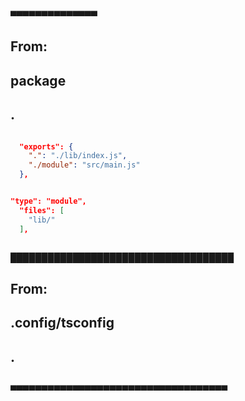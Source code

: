 ▀▀▀▀▀▀▀▀▀▀▀▀▀▀ 
## From:
## 
## package
## .
```json

  "exports": {
    ".": "./lib/index.js",
    "./module": "src/main.js"
  },


"type": "module",
  "files": [
    "lib/"
  ],
  

```
████████████████████████████████████ 




## From:
## 
## .config/tsconfig
## .
```json

```
▀▀▀▀▀▀▀▀▀▀▀▀▀▀▀▀▀▀▀▀▀▀▀▀▀▀▀▀▀▀▀▀▀▀▀